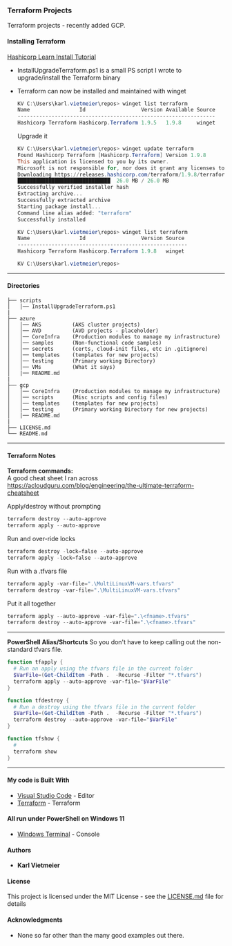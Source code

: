 ### Terraform Projects

Terraform projects - recently added GCP.

#### Installing Terraform

[Hashicorp Learn Install Tutorial](https://learn.hashicorp.com/tutorials/terraform/install-cli?in=terraform/certification-associate-tutorials)

* InstallUpgradeTerraform.ps1 is a small PS script I wrote to upgrade/install the Terraform binary

* Terraform can now be installed and maintained with winget
  
  ```powershell
  KV C:\Users\karl.vietmeier\repos> winget list terraform
  Name                Id                  Version Available Source
  ----------------------------------------------------------------
  Hashicorp Terraform Hashicorp.Terraform 1.9.5   1.9.8     winget
  ```

  Upgrade it
  
  ```powershell
  KV C:\Users\karl.vietmeier\repos> winget update terraform
  Found Hashicorp Terraform [Hashicorp.Terraform] Version 1.9.8
  This application is licensed to you by its owner.
  Microsoft is not responsible for, nor does it grant any licenses to, third-party packages.
  Downloading https://releases.hashicorp.com/terraform/1.9.8/terraform_1.9.8_windows_amd64.zip
  ██████████████████████████████  26.0 MB / 26.0 MB
  Successfully verified installer hash
  Extracting archive...
  Successfully extracted archive
  Starting package install...
  Command line alias added: "terraform"
  Successfully installed

  KV C:\Users\karl.vietmeier\repos> winget list terraform
  Name                Id                  Version Source
  -------------------------------------------------------
  Hashicorp Terraform Hashicorp.Terraform 1.9.8   winget
  
  KV C:\Users\karl.vietmeier\repos>
  ```

---

#### Directories

```text
├── scripts
│   │── InstallUpgradeTerraform.ps1
|
├── azure
│   │── AKS          (AKS cluster projects)
│   │── AVD          (AVD projects - placeholder)
│   │── CoreInfra    (Production modules to manage my infrastructure)
│   │── samples      (Non-functional code samples)
│   │── secrets      (certs, cloud-init files, etc in .gitignore)
│   │── templates    (templates for new projects)
│   │── testing      (Primary working Directory)
│   │── VMs          (What it says)
│   |── README.md
|
├── gcp
│   │── CoreInfra    (Production modules to manage my infrastructure)
│   │── scripts      (Misc scripts and config files)
│   │── templates    (templates for new projects)
│   │── testing      (Primary working Directory for new projects)
│   |── README.md
|
├── LICENSE.md
└── README.md
```

---

#### Terraform Notes

**Terraform commands:**  
A good cheat sheet I ran across  
<https://acloudguru.com/blog/engineering/the-ultimate-terraform-cheatsheet>

Apply/destroy without prompting  

```powershell
terraform destroy --auto-approve
terraform apply --auto-approve
```

Run and over-ride locks  

```powershell
terraform destroy -lock=false --auto-approve
terraform apply -lock=false --auto-approve
```

Run with a .tfvars file  

```powershell
terraform apply -var-file=".\MultiLinuxVM-vars.tfvars"
terraform destroy -var-file=".\MultiLinuxVM-vars.tfvars"
```

Put it all together  

```powershell
terraform apply --auto-approve -var-file=".\<fname>.tfvars"
terraform destroy --auto-approve -var-file=".\<fname>.tfvars"
```

---
**PowerShell Alias/Shortcuts**
So you don't have to keep calling out the non-standard tfvars file.

```powershell
function tfapply {
  # Run an apply using the tfvars file in the current folder
  $VarFile=(Get-ChildItem -Path .  -Recurse -Filter "*.tfvars")
  terraform apply --auto-approve -var-file="$VarFile"
}
```

```powershell
function tfdestroy {
  # Run a destroy using the tfvars file in the current folder 
  $VarFile=(Get-ChildItem -Path .  -Recurse -Filter "*.tfvars")
  terraform destroy --auto-approve -var-file="$VarFile"
}
```

```powershell
function tfshow {
  # 
  terraform show
}
```

---
  
#### My code is Built With

* [Visual Studio Code](https://code.visualstudio.com/) - Editor
* [Terraform](https://www.terraform.io/) - Terraform

#### All run under PowerShell on Windows 11

* [Windows Terminal](https://docs.microsoft.com/en-us/windows/terminal/) - Console

#### Authors

* **Karl Vietmeier**

#### License

This project is licensed under the MIT License - see the [LICENSE.md](LICENSE.md) file for details

#### Acknowledgments

* None so far other than the many good examples out there.
